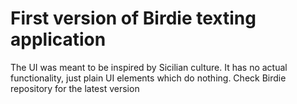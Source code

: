 # First version of Birdie texting application

The UI was meant to be inspired by Sicilian culture. It has no actual functionality, just plain UI elements which do nothing. Check Birdie repository for the latest version 
